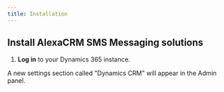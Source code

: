 ```yaml
---
title: Installation
---
```


## Install AlexaCRM SMS Messaging solutions

1. **Log in** to your Dynamics 365 instance.

A new settings section called "Dynamics CRM" will appear in the Admin panel.